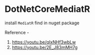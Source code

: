 # DotNetCoreMediatR

install `MediatR` find in nuget package

Reference - 
1. https://youtu.be/qIxNHf3wbLw
2. https://youtu.be/2E_J83mMH7g
